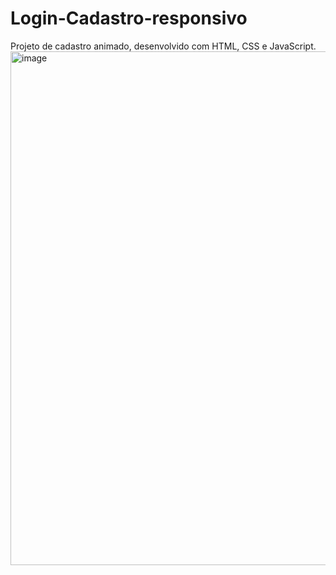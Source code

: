 # Login-Cadastro-responsivo
Projeto de cadastro animado, desenvolvido com HTML, CSS e JavaScript.
<img width="822" alt="image" src="https://github.com/Eduzeraa-DEV/Login-Cadastro-animado/assets/156840280/1fad9a7b-562f-4def-a7d6-841efc9a6721">
